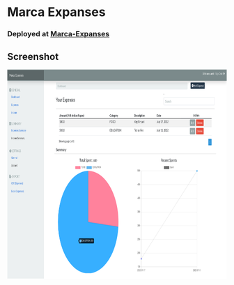 # Marca Expanses

### Deployed at <a href="https://marca-expanses.herokuapp.com/" target="_blank">Marca-Expanses</a>


## Screenshot
<img src="https://github.com/amit9838/Marca-Expanse/blob/master/screenshots/dashboard.png" width = "852" height = "480"/>
